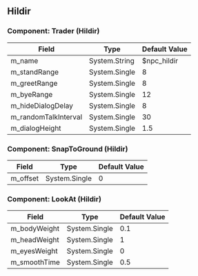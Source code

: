 ## Hildir

### Component: Trader (Hildir)

|Field|Type|Default Value|
|---|---|---|
|m_name|System.String|$npc_hildir|
|m_standRange|System.Single|8|
|m_greetRange|System.Single|8|
|m_byeRange|System.Single|12|
|m_hideDialogDelay|System.Single|8|
|m_randomTalkInterval|System.Single|30|
|m_dialogHeight|System.Single|1.5|

### Component: SnapToGround (Hildir)

|Field|Type|Default Value|
|---|---|---|
|m_offset|System.Single|0|

### Component: LookAt (Hildir)

|Field|Type|Default Value|
|---|---|---|
|m_bodyWeight|System.Single|0.1|
|m_headWeight|System.Single|1|
|m_eyesWeight|System.Single|0|
|m_smoothTime|System.Single|0.5|

